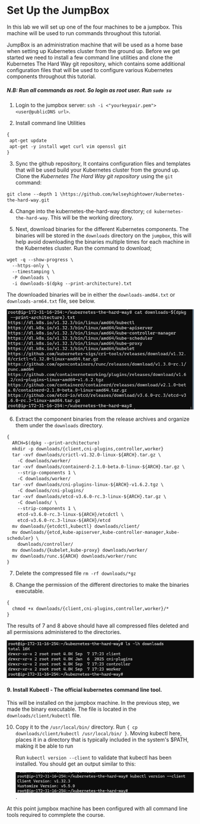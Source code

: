 
# Set Up the JumpBox

In this lab we will set up one of the four machines to be a jumpbox. This machine will be used to run commands throughout this tutorial.

JumpBox is an administration machine that will be used as a home base when setting up Kubernetes cluster from the ground up. Before we get started we need to install a few command line utilities and clone the Kubernetes The Hard Way git repository, which contains some additional configuration files that will be used to configure various Kubernetes components throughout this tutorial.

##### N.B: Run all commands as root. So login as root user. Run `sudo su`

1. Login to the jumpbox server: `ssh -i <"yourkeypair.pem"> <user@publicDNS url>`.

2. Install command line Utilities

 ``` 
 {
  apt-get update
  apt-get -y install wget curl vim openssl git
}
```


3. Sync the github repository, It contains configuration files and templates that will be used build your Kubernetes cluster from the ground up. Clone the *Kubernetes The Hard Way git repository* using the `git` command:


```
git clone --depth 1 \https://github.com/kelseyhightower/kubernetes-the-hard-way.git 
```

4. Change into the kubernetes-the-hard-way directory; `cd kubernetes-the-hard-way`. This will be the working directory.

5. Next, download binaries for the different Kubernetes components. The binaries will be stored in the `downloads` directory on the `jumpbox`, this will help avoid downloading the binaries multiple times for each machine in the Kubernetes cluster. Run the command to download;

```
wget -q --show-progress \
  --https-only \
  --timestamping \
  -P downloads \
  -i downloads-$(dpkg --print-architecture).txt
```

The downloaded binaries will be in either the `downloads-amd64.txt` or `downloads-arm64.txt` file, see below.

![alt text](<Kuberntes_project_images/confirm downloads of binaries.png>)

6. Extract the component binaries from the release archives and organize them under the `downloads` directory.

```
{
  ARCH=$(dpkg --print-architecture)
  mkdir -p downloads/{client,cni-plugins,controller,worker}
  tar -xvf downloads/crictl-v1.32.0-linux-${ARCH}.tar.gz \
    -C downloads/worker/
  tar -xvf downloads/containerd-2.1.0-beta.0-linux-${ARCH}.tar.gz \
    --strip-components 1 \
    -C downloads/worker/
  tar -xvf downloads/cni-plugins-linux-${ARCH}-v1.6.2.tgz \
    -C downloads/cni-plugins/
  tar -xvf downloads/etcd-v3.6.0-rc.3-linux-${ARCH}.tar.gz \
    -C downloads/ \
    --strip-components 1 \
    etcd-v3.6.0-rc.3-linux-${ARCH}/etcdctl \
    etcd-v3.6.0-rc.3-linux-${ARCH}/etcd
  mv downloads/{etcdctl,kubectl} downloads/client/
  mv downloads/{etcd,kube-apiserver,kube-controller-manager,kube-scheduler} \
    downloads/controller/
  mv downloads/{kubelet,kube-proxy} downloads/worker/
  mv downloads/runc.${ARCH} downloads/worker/runc
}
```
7. Delete the compressed file `rm -rf downloads/*gz`

8. Change the permission of the different directories to make the binaries executable.

```
{
  chmod +x downloads/{client,cni-plugins,controller,worker}/*
}
```
The results of 7 and 8 above should have all compressed files deleted and all permissions administered to the directories.

![alt text](<Kuberntes_project_images/grant  all permission to the binaries directories..png>)



#### 9. Install Kubectl -  The official kubernetes command line tool.

This will be installed on the jumpbox machine. In the previous step, we made the binary executable. The file is located in the `downloads/client/kubectl` file.

10. Copy it to the `/usr/local/bin/` directory. Run `{
  cp downloads/client/kubectl /usr/local/bin/
}`. Moving kubectl here, places it in a directory that is typically included in the system's $PATH, making it be able to run 

    Run `kubectl version --client` to validate that kubectl has been installed. You should get an output similar to this:

    ![alt text](<Kuberntes_project_images/Verify kubectl is installed.png>).


At this point jumpbox machine has been configured with all command line tools required to commplete the course.




